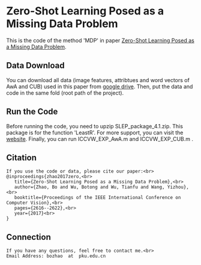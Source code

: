 # Zero-Shot Learning Posed as a Missing Data Problem

This is the code of the method 'MDP' in paper [Zero-Shot Learning Posed as a Missing Data Problem](http://openaccess.thecvf.com/content_ICCV_2017_workshops/papers/w38/Zhao_Zero-Shot_Learning_Posed_ICCV_2017_paper.pdf). 

## Data Download
You can download all data (image features, attribtues and word vectors of AwA and CUB) used in this paper 
from [google drive](https://drive.google.com/open?id=18YYOi5FxiBJ5TYLfOkzO3HGw_w-EveyY). 
Then, put the data and code in the same fold (root path of the project).

## Run the Code
Before running the code, you need to upzip SLEP_package_4.1.zip. 
This package is for the function 'LeastR'. 
For more support, you can visit the [website](http://www.yelab.net/software/SLEP/). 
Finally, you can run ICCVW_EXP_AwA.m and ICCVW_EXP_CUB.m . 

## Citation
	If you use the code or data, please cite our paper:<br>
	@inproceedings{zhao2017zero,<br>
	   title={Zero-Shot Learning Posed as a Missing Data Problem},<br>
	   author={Zhao, Bo and Wu, Botong and Wu, Tianfu and Wang, Yizhou},<br>
	   booktitle={Proceedings of the IEEE International Conference on Computer Vision},<br>
	   pages={2616--2622},<br>
	   year={2017}<br>
	}

## Connection
	If you have any questions, feel free to contact me.<br>
	Email Address: bozhao  at  pku.edu.cn
